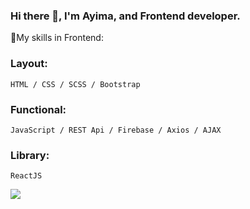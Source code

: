 ### Hi there 👋, I'm Ayima, and Frontend developer.

🌱My skills in Frontend:
  ### Layout: 
    HTML / CSS / SCSS / Bootstrap
  ### Functional: 
    JavaScript / REST Api / Firebase / Axios / AJAX
  ### Library: 
    ReactJS
![](https://komarev.com/ghpvc/?username=your-github-username&color=green&style=for-the-badge)
